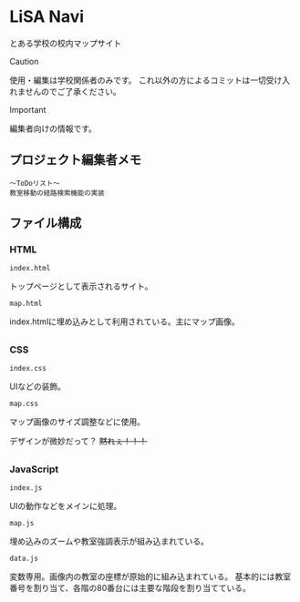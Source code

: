 # LiSA Navi
とある学校の校内マップサイト

> [!Caution]
> 使用・編集は学校関係者のみです。
> これ以外の方によるコミットは一切受け入れませんのでご了承ください。

> [!Important]
> 編集者向けの情報です。

## プロジェクト編集者メモ
```
～ToDoリスト～
教室移動の経路検索機能の実装
```


## ファイル構成

### HTML

`index.html`

トップページとして表示されるサイト。

`map.html`

index.htmlに埋め込みとして利用されている。主にマップ画像。

##

### CSS 

`index.css`

UIなどの装飾。

`map.css`

マップ画像のサイズ調整などに使用。

デザインが微妙だって？ ~~黙れぇ！！！~~

##


### JavaScript

`index.js`

UIの動作などをメインに処理。

`map.js`

埋め込みのズームや教室強調表示が組み込まれている。

`data.js`

変数専用。画像内の教室の座標が原始的に組み込まれている。
基本的には教室番号を割り当て、各階の80番台には主要な階段を割り当てている。
